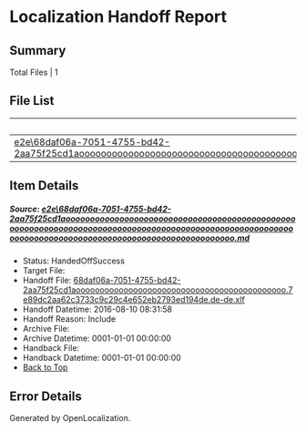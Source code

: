 # <a name='report-top'></a> Localization Handoff Report

## Summary
 Total Files | 1

## File List
 Source File | Status | Details 
 ----------- | ------ | ------- 
 [e2e\68daf06a-7051-4755-bd42-2aa75f25cd1aooooooooooooooooooooooooooooooooooooooooooooooooooooooooooooooooooooooooooooooooooooooooooooooooooooooooooooooooooooooooooooooooooooooooooooooooooooooo.md](https://github.com/OpenLocalizationTestOrg/oltest/blob/484ccbad47eca8220f6d21980c437805f8208ed6/e2e/68daf06a-7051-4755-bd42-2aa75f25cd1aooooooooooooooooooooooooooooooooooooooooooooooooooooooooooooooooooooooooooooooooooooooooooooooooooooooooooooooooooooooooooooooooooooooooooooooooooooooo.md) | HandedOffSuccess | [Details](#b8e13123a2b93ee1733cdab3a46a747c92d40b3c1)

## Item Details
##### <a name='b8e13123a2b93ee1733cdab3a46a747c92d40b3c1'></a> Source: [e2e\68daf06a-7051-4755-bd42-2aa75f25cd1aooooooooooooooooooooooooooooooooooooooooooooooooooooooooooooooooooooooooooooooooooooooooooooooooooooooooooooooooooooooooooooooooooooooooooooooooooooooo.md](https://github.com/OpenLocalizationTestOrg/oltest/blob/484ccbad47eca8220f6d21980c437805f8208ed6/e2e/68daf06a-7051-4755-bd42-2aa75f25cd1aooooooooooooooooooooooooooooooooooooooooooooooooooooooooooooooooooooooooooooooooooooooooooooooooooooooooooooooooooooooooooooooooooooooooooooooooooooooo.md)
* Status: HandedOffSuccess
* Target File: 
* Handoff File: [68daf06a-7051-4755-bd42-2aa75f25cd1aoooooooooooooooooooooooooooooooooooooooooooo.7e89dc2aa62c3733c9c29c4e652eb2793ed194de.de-de.xlf](https://github.com/OpenLocalizationTestOrg/olhandoff-e2e/blob/8cd3fd60544ddbd8635e1844c90e4aa96679823c/ol-handoff/OpenLocalizationTestOrg/ol-test-dede/ci/ht/68daf06a-7051-4755-bd42-2aa75f25cd1aoooooooooooooooooooooooooooooooooooooooooooo.7e89dc2aa62c3733c9c29c4e652eb2793ed194de.de-de.xlf)
* Handoff Datetime: 2016-08-10 08:31:58
* Handoff Reason: Include
* Archive File: 
* Archive Datetime: 0001-01-01 00:00:00
* Handback File: 
* Handback Datetime: 0001-01-01 00:00:00
* [Back to Top](#report-top)


## Error Details

Generated by OpenLocalization.

